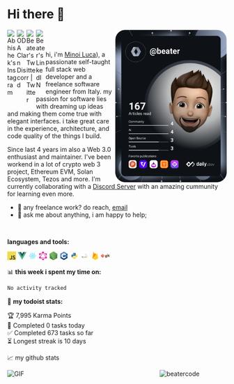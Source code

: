 # Hi there 👋

<div align="left">
  <a href="https://www.instagram.com/bfit_luca_/">
    <img align="left" alt="Abhishek's Instagram" width="22px" src="https://raw.githubusercontent.com/hussainweb/hussainweb/main/icons/instagram.png" />
  </a>
  <a href="https://discord.gg/odacla">
    <img align="left" alt="ODA Clan Discord" width="22px" src="https://raw.githubusercontent.com/peterthehan/peterthehan/master/assets/discord.svg" />
  </a>
  <a href="https://twitter.com/beaterfit_luca">
    <img align="left" alt="Beater's Twitter | Twitter" width="22px" src="https://raw.githubusercontent.com/peterthehan/peterthehan/master/assets/twitter.svg" />
  </a>
  <a href="https://www.linkedin.com/in/luca-minoi/">
    <img align="left" alt="Beater's LinkedIN" width="22px" src="https://raw.githubusercontent.com/peterthehan/peterthehan/master/assets/linkedin.svg" />
  </a>
  <a href="https://api.daily.dev/get?r=beatercode" target="_blank">
    <img width="256" align="right" src="https://github.com/beatercode/beatercode/blob/main/devcard.svg"/>
  </a>
</div>

<br /><br />

hi, i'm [Minoi Luca](https://www.linkedin.com/in/luca-minoi/)), a passionate self-taught full stack web developer and a freelance software engineer from Italy. my passion for software lies with dreaming up ideas and making them come true with elegant interfaces. i take great care in the experience, architecture, and code quality of the things I build.

Since last 4 years im also a Web 3.0 enthusiast and maintainer. I've been workend in a lot of crypto web 3 project, Ethereum EVM, Solan Ecosystem, Tezos and more. I'm currently collaborating with a [Discord Server](https://discord.gg/odacla) with an amazing cummunity for learning even more.
  
- 💼 any freelance work? do reach, [email](mailto:minoi.luca@gmail.com)
- 💬 ask me about anything, i am happy to help;

<br />

**languages and tools:**

<code><img height="20" src="https://raw.githubusercontent.com/github/explore/80688e429a7d4ef2fca1e82350fe8e3517d3494d/topics/javascript/javascript.png"></code>
<code><img height="20" src="https://raw.githubusercontent.com/github/explore/80688e429a7d4ef2fca1e82350fe8e3517d3494d/topics/vue/vue.png"></code>
<code><img height="20" src="https://raw.githubusercontent.com/github/explore/80688e429a7d4ef2fca1e82350fe8e3517d3494d/topics/react/react.png"></code>
<code><img height="20" src="https://raw.githubusercontent.com/github/explore/5c058a388828bb5fde0bcafd4bc867b5bb3f26f3/topics/graphql/graphql.png"></code>
<code><img height="20" src="https://raw.githubusercontent.com/github/explore/80688e429a7d4ef2fca1e82350fe8e3517d3494d/topics/nodejs/nodejs.png"></code>
<code><img height="20" src="https://raw.githubusercontent.com/github/explore/80688e429a7d4ef2fca1e82350fe8e3517d3494d/topics/cpp/cpp.png"></code>
<code><img height="20" src="https://raw.githubusercontent.com/github/explore/80688e429a7d4ef2fca1e82350fe8e3517d3494d/topics/python/python.png"></code>
<code><img height="20" src="https://raw.githubusercontent.com/github/explore/80688e429a7d4ef2fca1e82350fe8e3517d3494d/topics/mysql/mysql.png"></code>
<code><img height="20" src="https://raw.githubusercontent.com/github/explore/80688e429a7d4ef2fca1e82350fe8e3517d3494d/topics/firebase/firebase.png"></code>
<code><img height="20" src="https://raw.githubusercontent.com/github/explore/80688e429a7d4ef2fca1e82350fe8e3517d3494d/topics/git/git.png"></code>

📊 **this week i spent my time on:**
<!--START_SECTION:waka-->

```txt
No activity tracked
```

<!--END_SECTION:waka-->

<!--
if you like what i do, maybe consider buying me a coffee/tea 🥺👉👈

<a href="https://www.buymeacoffee.com/beatercode" target="_blank"><img src="https://cdn.buymeacoffee.com/buttons/v2/default-red.png" alt="Buy Me A Coffee" width="150" ></a>

-->

🚧 **my todoist stats:**
<!-- TODO-IST:START -->
🏆  7,995 Karma Points           
🌸  Completed 0 tasks today           
✅  Completed 673 tasks so far           
⏳  Longest streak is 10 days
<!-- TODO-IST:END -->

📈 my github stats

<div style="display: flex; flex-direction: row;">
  <img alt="GIF" src="https://github.com/abhisheknaiidu/abhisheknaiidu/blob/master/code.gif?raw=true" width="350" height="224" />
  <img src="https://github-readme-stats.vercel.app/api?username=beatercode&show_icons=true&theme=radical" alt="beatercode" />
</di>
